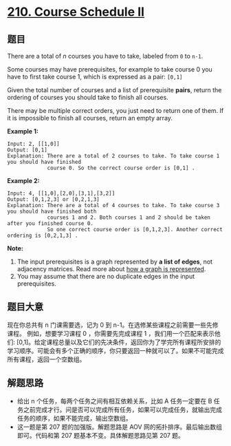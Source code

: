 # [210. Course Schedule II](https://leetcode.com/problems/course-schedule-ii/)


## 题目

There are a total of *n* courses you have to take, labeled from `0` to `n-1`.

Some courses may have prerequisites, for example to take course 0 you have to first take course 1, which is expressed as a pair: `[0,1]`

Given the total number of courses and a list of prerequisite **pairs**, return the ordering of courses you should take to finish all courses.

There may be multiple correct orders, you just need to return one of them. If it is impossible to finish all courses, return an empty array.

**Example 1:**

    Input: 2, [[1,0]] 
    Output: [0,1]
    Explanation: There are a total of 2 courses to take. To take course 1 you should have finished   
                 course 0. So the correct course order is [0,1] .

**Example 2:**

    Input: 4, [[1,0],[2,0],[3,1],[3,2]]
    Output: [0,1,2,3] or [0,2,1,3]
    Explanation: There are a total of 4 courses to take. To take course 3 you should have finished both     
                 courses 1 and 2. Both courses 1 and 2 should be taken after you finished course 0. 
                 So one correct course order is [0,1,2,3]. Another correct ordering is [0,2,1,3] .

**Note:**

1. The input prerequisites is a graph represented by **a list of edges**, not adjacency matrices. Read more about [how a graph is represented](https://www.khanacademy.org/computing/computer-science/algorithms/graph-representation/a/representing-graphs).
2. You may assume that there are no duplicate edges in the input prerequisites.

## 题目大意

现在你总共有 n 门课需要选，记为 0 到 n-1。在选修某些课程之前需要一些先修课程。 例如，想要学习课程 0 ，你需要先完成课程 1 ，我们用一个匹配来表示他们: [0,1]。给定课程总量以及它们的先决条件，返回你为了学完所有课程所安排的学习顺序。可能会有多个正确的顺序，你只要返回一种就可以了。如果不可能完成所有课程，返回一个空数组。


## 解题思路

- 给出 n 个任务，每两个任务之间有相互依赖关系，比如 A 任务一定要在 B 任务之前完成才行。问是否可以完成所有任务，如果可以完成任务，就输出完成任务的顺序，如果不能完成，输出空数组。
- 这一题是第 207 题的加强版。解题思路是 AOV 网的拓扑排序。最后输出数组即可。代码和第 207 题基本不变。具体解题思路见第 207 题。
